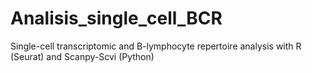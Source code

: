 # Analisis_single_cell_BCR
Single-cell transcriptomic and B-lymphocyte repertoire analysis with R (Seurat) and Scanpy-Scvi (Python)
